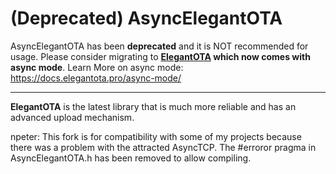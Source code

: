 # (Deprecated) AsyncElegantOTA

AsyncElegantOTA has been **deprecated** and it is NOT recommended for usage. Please consider migrating to **[ElegantOTA](https://github.com/ayushsharma82/ElegantOTA) which now comes with async mode**. Learn More on async mode: https://docs.elegantota.pro/async-mode/

---

**ElegantOTA** is the latest library that is much more reliable and has an advanced upload mechanism.

npeter: This fork is for compatibility with some of my projects because there was a problem with the attracted AsyncTCP. The #erroror pragma in AsyncElegantOTA.h has been removed to allow compiling.

